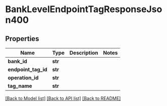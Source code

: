 # BankLevelEndpointTagResponseJson400

## Properties
Name | Type | Description | Notes
------------ | ------------- | ------------- | -------------
**bank_id** | **str** |  | 
**endpoint_tag_id** | **str** |  | 
**operation_id** | **str** |  | 
**tag_name** | **str** |  | 

[[Back to Model list]](../README.md#documentation-for-models) [[Back to API list]](../README.md#documentation-for-api-endpoints) [[Back to README]](../README.md)


